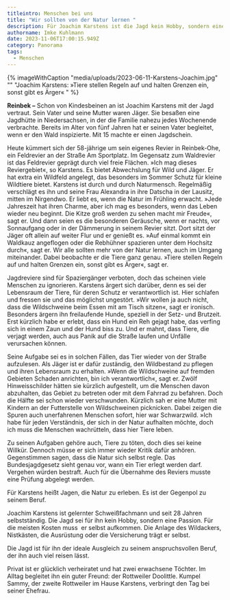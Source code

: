 ```yaml
---
titleintro: Menschen bei uns
title: "Wir sollten von der Natur lernen "
description: Für Joachim Karstens ist die Jagd kein Hobby, sondern eine Passion.
authorname: Imke Kuhlmann
date: 2023-11-06T17:00:15.949Z
category: Panorama
tags:
  - Menschen
---
```



{% imageWithCaption "media/uploads/2023-06-11-Karstens-Joachim.jpg" "" "Joachim Karstens: »Tiere stellen Regeln auf und halten Grenzen ein, sonst gibt es Ärger« " %}



**Reinbek –** Schon von Kindesbeinen an ist Joachim Karstens mit der Jagd vertraut. Sein Vater und seine Mutter waren Jäger. Sie besaßen eine Jagdhütte in Niedersachsen, in der die Familie nahezu jedes Wochenende verbrachte. Bereits im Alter von fünf Jahren hat er seinen Vater begleitet, wenn er den Wald inspizierte. Mit 15 machte er einen Jagdschein. 

Heute kümmert sich der 58-jährige um sein eigenes Revier in Reinbek-Ohe, ein Feldrevier an der Straße Am Sportplatz. Im Gegensatz zum Waldrevier ist das Feldrevier geprägt durch viel freie Flächen. »Ich mag dieses Reviergebiet«, so Karstens. Es bietet Abwechslung für Wild und Jäger. Er hat extra ein Wildfeld angelegt, das besonders im Sommer Schutz für kleine Wildtiere bietet. Karstens ist durch und durch Naturmensch. Regelmäßig verschlägt es ihn und seine Frau Alexandra in ihre Datscha in der Lausitz, mitten im Nirgendwo. Er liebt es, wenn die Natur im Frühling erwacht. »Jede Jahreszeit hat ihren Charme, aber ich mag es besonders, wenn das Leben wieder neu beginnt. Die Kitze groß werden zu sehen macht mir Freude«, sagt er. Und dann seien es die besonderen Geräusche, wenn er nachts, vor Sonnaufgang oder in der Dämmerung in seinem Revier sitzt. Dort sitzt der Jäger oft allein auf weiter Flur und er genießt es. »Auf einmal kommt ein Waldkauz angeflogen oder die Rebhühner spazieren unter dem Hochsitz durch«, sagt er. Wir alle sollten mehr von der Natur lernen, auch im Umgang miteinander. Dabei beobachte er die Tiere ganz genau. »Tiere stellen Regeln auf und halten Grenzen ein, sonst gibt es Ärger«, sagt er.

Jagdreviere sind für Spaziergänger verboten, doch das scheinen viele Menschen zu ignorieren. Karstens ärgert sich darüber, denn es sei der Lebensraum der Tiere, für deren Schutz er verantwortlich ist. Hier schlafen und fressen sie und das möglichst ungestört. »Wir wollen ja auch nicht, dass die Wildschweine beim Essen mit am Tisch sitzen«, sagt er ironisch. Besonders ärgern ihn freilaufende Hunde, speziell in der Setz- und Brutzeit. Erst kürzlich habe er erlebt, dass ein Hund ein Reh gejagt habe, das verfing sich in einem Zaun und der Hund biss zu. Und er mahnt, dass Tiere, die verjagt werden, auch aus Panik auf die Straße laufen und Unfälle verursachen können. 

Seine Aufgabe sei es in solchen Fällen, das Tier wieder von der Straße aufzulesen. Als Jäger ist er dafür zuständig, den Wildbestand zu pflegen und ihren Lebensraum zu erhalten. »Wenn die Wildschweine auf fremden Gebieten Schaden anrichten, bin ich verantwortlich«, sagt er. Zwölf Hinweisschilder hätten sie kürzlich aufgestellt, um die Menschen davon abzuhalten, das Gebiet zu betreten oder mit dem Fahrrad zu befahren. Doch die Hälfte sei schon wieder verschwunden. Kürzlich sah er eine Mutter mit Kindern an der Futterstelle von Wildschweinen picknicken. Dabei zeigen die Spuren auch unerfahrenen Menschen sofort, hier war Schwarzwild. »Ich habe für jeden Verständnis, der sich in der Natur aufhalten möchte, doch ich muss die Menschen wachrütteln, dass hier Tiere leben.

Zu seinen Aufgaben gehöre auch, Tiere zu töten, doch dies sei keine Willkür. Dennoch müsse er sich immer wieder Kritik dafür anhören. Gegenstimmen sagen, dass die Natur sich selbst regle. Das Bundesjagdgesetz sieht genau vor, wann ein Tier erlegt werden darf. Vergehen würden bestraft. Auch für die Übernahme des Reviers musste eine Prüfung abgelegt werden.

Für Karstens heißt Jagen, die Natur zu erleben. Es ist der Gegenpol zu seinem Beruf.

Joachim Karstens ist gelernter Schweißfachmann und seit 28 Jahren selbstständig. Die Jagd sei für ihn kein Hobby, sondern eine Passion. Für die meisten Kosten muss  er selbst aufkommen. Die Anlage des Wildackers, Nistkästen, die Ausrüstung oder die Versicherung trägt er selbst. 

Die Jagd ist für ihn der ideale Ausgleich zu seinem anspruchsvollen Beruf, der ihn auch viel reisen lässt. 

Privat ist er glücklich verheiratet und hat zwei erwachsene Töchter. Im Alltag begleitet ihn ein guter Freund: der Rottweiler Doolittle. Kumpel Sammy, der zweite Rottweiler im Hause Karstens, verbringt den Tag bei seiner Ehefrau.